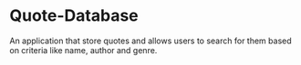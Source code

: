 # Quote-Database
An application that store quotes and allows users to search for them based on criteria like name, author and genre.
